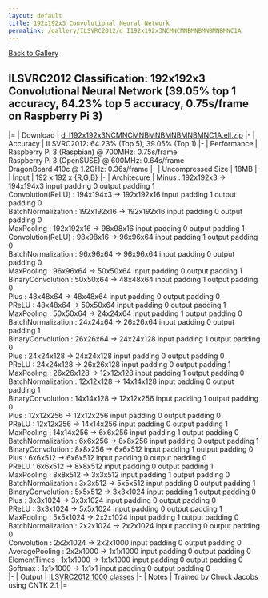 ```yaml
---
layout: default
title: 192x192x3 Convolutional Neural Network
permalink: /gallery/ILSVRC2012/d_I192x192x3NCMNCMNBMNBMNBMNBMNC1A
---
```


[Back to Gallery](/ELL/gallery)

## ILSVRC2012 Classification: 192x192x3 Convolutional Neural Network (39.05% top 1 accuracy, 64.23% top 5 accuracy, 0.75s/frame on Raspberry Pi 3)

|=
| Download | [d_I192x192x3NCMNCMNBMNBMNBMNBMNC1A.ell.zip](https://github.com/Microsoft/ELL-models/raw/master/models/ILSVRC2012/d_I192x192x3NCMNCMNBMNBMNBMNBMNC1A/d_I192x192x3NCMNCMNBMNBMNBMNBMNC1A.ell.zip)
|-
| Accuracy | ILSVRC2012: 64.23% (Top 5), 39.05% (Top 1) 
|-
| Performance | Raspberry Pi 3 (Raspbian) @ 700MHz: 0.75s/frame<br>Raspberry Pi 3 (OpenSUSE) @ 600MHz: 0.64s/frame<br>DragonBoard 410c @ 1.2GHz: 0.36s/frame
|-
| Uncompressed Size | 18MB
|-
| Input | 192 x 192 x {R,G,B}
|-
| Architecure | Minus :  192x192x3  ->  194x194x3  input padding 0  output padding 1<br>Convolution(ReLU) :  194x194x3  ->  192x192x16  input padding 1  output padding 0<br>BatchNormalization :  192x192x16  ->  192x192x16  input padding 0  output padding 0<br>MaxPooling :  192x192x16  ->  98x98x16  input padding 0  output padding 1<br>Convolution(ReLU) :  98x98x16  ->  96x96x64  input padding 1  output padding 0<br>BatchNormalization :  96x96x64  ->  96x96x64  input padding 0  output padding 0<br>MaxPooling :  96x96x64  ->  50x50x64  input padding 0  output padding 1<br>BinaryConvolution :  50x50x64  ->  48x48x64  input padding 1  output padding 0<br>Plus :  48x48x64  ->  48x48x64  input padding 0  output padding 0<br>PReLU :  48x48x64  ->  50x50x64  input padding 0  output padding 1<br>MaxPooling :  50x50x64  ->  24x24x64  input padding 1  output padding 0<br>BatchNormalization :  24x24x64  ->  26x26x64  input padding 0  output padding 1<br>BinaryConvolution :  26x26x64  ->  24x24x128  input padding 1  output padding 0<br>Plus :  24x24x128  ->  24x24x128  input padding 0  output padding 0<br>PReLU :  24x24x128  ->  26x26x128  input padding 0  output padding 1<br>MaxPooling :  26x26x128  ->  12x12x128  input padding 1  output padding 0<br>BatchNormalization :  12x12x128  ->  14x14x128  input padding 0  output padding 1<br>BinaryConvolution :  14x14x128  ->  12x12x256  input padding 1  output padding 0<br>Plus :  12x12x256  ->  12x12x256  input padding 0  output padding 0<br>PReLU :  12x12x256  ->  14x14x256  input padding 0  output padding 1<br>MaxPooling :  14x14x256  ->  6x6x256  input padding 1  output padding 0<br>BatchNormalization :  6x6x256  ->  8x8x256  input padding 0  output padding 1<br>BinaryConvolution :  8x8x256  ->  6x6x512  input padding 1  output padding 0<br>Plus :  6x6x512  ->  6x6x512  input padding 0  output padding 0<br>PReLU :  6x6x512  ->  8x8x512  input padding 0  output padding 1<br>MaxPooling :  8x8x512  ->  3x3x512  input padding 1  output padding 0<br>BatchNormalization :  3x3x512  ->  5x5x512  input padding 0  output padding 1<br>BinaryConvolution :  5x5x512  ->  3x3x1024  input padding 1  output padding 0<br>Plus :  3x3x1024  ->  3x3x1024  input padding 0  output padding 0<br>PReLU :  3x3x1024  ->  5x5x1024  input padding 0  output padding 1<br>MaxPooling :  5x5x1024  ->  2x2x1024  input padding 1  output padding 0<br>BatchNormalization :  2x2x1024  ->  2x2x1024  input padding 0  output padding 0<br>Convolution :  2x2x1024  ->  2x2x1000  input padding 0  output padding 0<br>AveragePooling :  2x2x1000  ->  1x1x1000  input padding 0  output padding 0<br>ElementTimes :  1x1x1000  ->  1x1x1000  input padding 0  output padding 0<br>Softmax :  1x1x1000  ->  1x1x1  input padding 0  output padding 0<br>
|-
| Output | [ILSVRC2012 1000 classes](https://github.com/Microsoft/ELL-models/raw/master/models/ILSVRC2012/ILSVRC2012_labels.txt)
|-
| Notes | Trained by Chuck Jacobs using CNTK 2.1
|=
